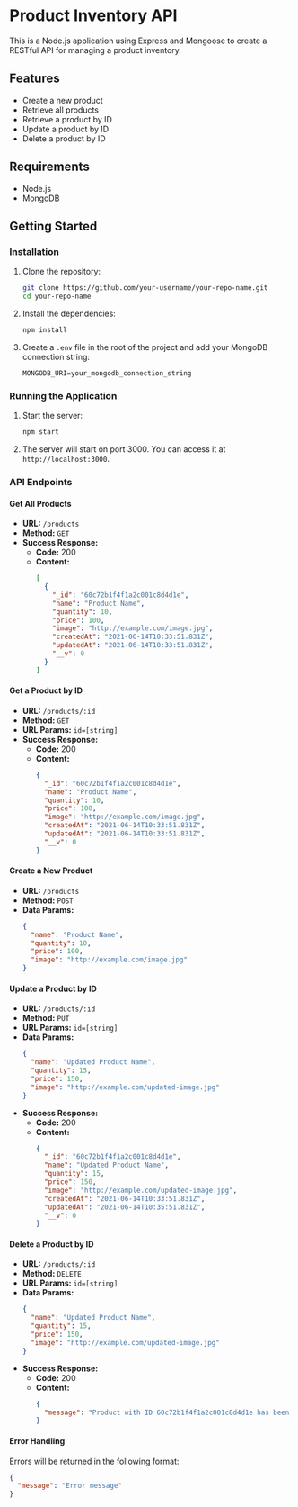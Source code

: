 # Product Inventory API

This is a Node.js application using Express and Mongoose to create a RESTful API for managing a product inventory.

## Features

- Create a new product
- Retrieve all products
- Retrieve a product by ID
- Update a product by ID
- Delete a product by ID

## Requirements

- Node.js
- MongoDB

## Getting Started

### Installation

1. Clone the repository:

   ```bash
   git clone https://github.com/your-username/your-repo-name.git
   cd your-repo-name
   ```

2. Install the dependencies:

   ```bash
   npm install
   ```

3. Create a `.env` file in the root of the project and add your MongoDB connection string:
   ```
   MONGODB_URI=your_mongodb_connection_string
   ```

### Running the Application

1. Start the server:

   ```bash
   npm start
   ```

2. The server will start on port 3000. You can access it at `http://localhost:3000`.

### API Endpoints

#### Get All Products

- **URL:** `/products`
- **Method:** `GET`
- **Success Response:**
  - **Code:** 200
  - **Content:**
    ```json
    [
      {
        "_id": "60c72b1f4f1a2c001c8d4d1e",
        "name": "Product Name",
        "quantity": 10,
        "price": 100,
        "image": "http://example.com/image.jpg",
        "createdAt": "2021-06-14T10:33:51.831Z",
        "updatedAt": "2021-06-14T10:33:51.831Z",
        "__v": 0
      }
    ]
    ```

#### Get a Product by ID

- **URL:** `/products/:id`
- **Method:** `GET`
- **URL Params:** `id=[string]`
- **Success Response:**
  - **Code:** 200
  - **Content:**
    ```json
    {
      "_id": "60c72b1f4f1a2c001c8d4d1e",
      "name": "Product Name",
      "quantity": 10,
      "price": 100,
      "image": "http://example.com/image.jpg",
      "createdAt": "2021-06-14T10:33:51.831Z",
      "updatedAt": "2021-06-14T10:33:51.831Z",
      "__v": 0
    }
    ```

#### Create a New Product

- **URL:** `/products`
- **Method:** `POST`
- **Data Params:**
  ```json
  {
    "name": "Product Name",
    "quantity": 10,
    "price": 100,
    "image": "http://example.com/image.jpg"
  }
  ```

#### Update a Product by ID

- **URL:** `/products/:id`
- **Method:** `PUT`
- **URL Params:** `id=[string]`
- **Data Params:**
  ```json
  {
    "name": "Updated Product Name",
    "quantity": 15,
    "price": 150,
    "image": "http://example.com/updated-image.jpg"
  }
  ```
- **Success Response:**
  - **Code:** 200
  - **Content:**
    ```json
    {
      "_id": "60c72b1f4f1a2c001c8d4d1e",
      "name": "Updated Product Name",
      "quantity": 15,
      "price": 150,
      "image": "http://example.com/updated-image.jpg",
      "createdAt": "2021-06-14T10:33:51.831Z",
      "updatedAt": "2021-06-14T10:35:51.831Z",
      "__v": 0
    }
    ```

#### Delete a Product by ID

- **URL:** `/products/:id`
- **Method:** `DELETE`
- **URL Params:** `id=[string]`
- **Data Params:**
  ```json
  {
    "name": "Updated Product Name",
    "quantity": 15,
    "price": 150,
    "image": "http://example.com/updated-image.jpg"
  }
  ```
- **Success Response:**
  - **Code:** 200
  - **Content:**
    ```json
    {
      "message": "Product with ID 60c72b1f4f1a2c001c8d4d1e has been deleted"
    }
    ```

#### Error Handling

Errors will be returned in the following format:

```json
{
  "message": "Error message"
}
```
